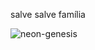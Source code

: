 salve salve família

![neon-genesis](https://user-images.githubusercontent.com/93879346/165979996-5fa8e32b-6b71-43ab-8be3-f6c61dfc051e.gif)


<!---
diogogordi/diogogordi is a ✨ special ✨ repository because its `README.md` (this file) appears on your GitHub profile.
You can click the Preview link to take a look at your changes.
--->
